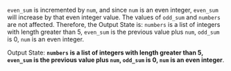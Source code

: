 `even_sum` is incremented by `num`, and since `num` is an even integer, `even_sum` will increase by that even integer value. The values of `odd_sum` and `numbers` are not affected. Therefore, the Output State is: `numbers` is a list of integers with length greater than 5, `even_sum` is the previous value plus `num`, `odd_sum` is 0, `num` is an even integer.

Output State: **`numbers` is a list of integers with length greater than 5, `even_sum` is the previous value plus `num`, `odd_sum` is 0, `num` is an even integer**.